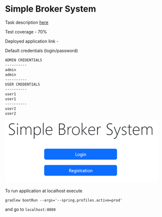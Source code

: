 # Simple Broker System

Task description [here](Task-Description.pdf)

Test coverage - 70%

Deployed application link -

Default credentials (login/password)

```
ADMIN CREDENTIALS
----------
admin
admin
----------
USER CREDENTIALS
----------
user1
user1
----------
user2
user2
```

![main-pic](pic/img.png)

To run application at localhost execute

```
gradlew bootRun --args='--spring.profiles.active=prod'
```

and go to `localhost:8080`